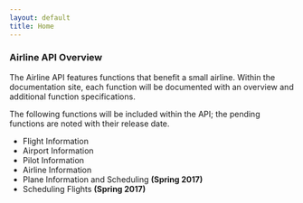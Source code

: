 ```yaml
---
layout: default
title: Home
---
```


### **Airline API Overview**
The Airline API features functions that benefit a small airline. Within the documentation site, each function will be documented with an overview and additional function specifications.  

The following functions will be included within the API; the pending functions are noted with their release date. 

- Flight Information  
- Airport Information  
- Pilot Information  
- Airline Information  
- Plane Information and Scheduling **(Spring 2017)**
- Scheduling Flights  **(Spring 2017)**  

<div class="home">

  
</div>
